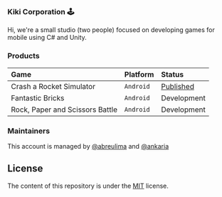 ### Kiki Corporation 🕹️

Hi, we're a small studio (two people) focused on developing games for mobile using C# and Unity.

### Products

| Game                              | Platform      | Status                                                                                                          |
| :---------------------------------| :-------------| :-------------------------------------------------------------------------------------------------------------- |
| Crash a Rocket Simulator          | `Android`     | [Published](https://play.google.com/store/apps/details?id=com.KikiCorporation.CrashARocketSimulator)            |
| Fantastic Bricks                  | `Android`     | Development                                                                                                     |
| Rock, Paper and Scissors Battle   | `Android`     | Development                                                                                                     |

### Maintainers

This account is managed by [@abreulima](https://www.github.com/abreulima) and [@ankaria](https://www.github.com/ankaria)

## License

The content of this repository is under the [MIT](https://choosealicense.com/licenses/mit/) license.


